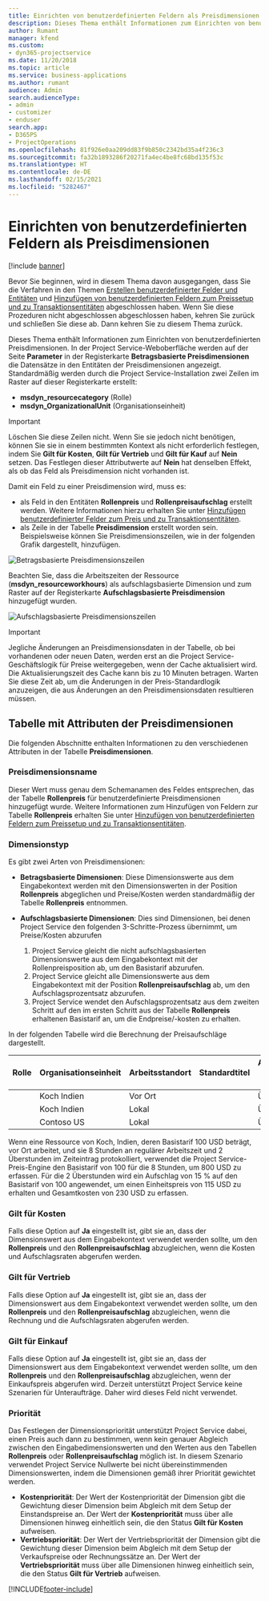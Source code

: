 ```yaml
---
title: Einrichten von benutzerdefinierten Feldern als Preisdimensionen
description: Dieses Thema enthält Informationen zum Einrichten von benutzerdefinierten Preisdimensionen.
author: Rumant
manager: kfend
ms.custom:
- dyn365-projectservice
ms.date: 11/20/2018
ms.topic: article
ms.service: business-applications
ms.author: rumant
audience: Admin
search.audienceType:
- admin
- customizer
- enduser
search.app:
- D365PS
- ProjectOperations
ms.openlocfilehash: 81f926e0aa209dd83f9b850c2342bd35a4f236c3
ms.sourcegitcommit: fa32b1893286f20271fa4ec4be8fc68bd135f53c
ms.translationtype: HT
ms.contentlocale: de-DE
ms.lasthandoff: 02/15/2021
ms.locfileid: "5282467"
---
```

# <a name="setting-up-custom-fields-as-pricing-dimensions"></a>Einrichten von benutzerdefinierten Feldern als Preisdimensionen 

[!include [banner](../includes/psa-now-project-operations.md)]

Bevor Sie beginnen, wird in diesem Thema davon ausgegangen, dass Sie die Verfahren in den Themen [Erstellen benutzerdefinierter Felder und Entitäten](create-custom-fields-entities.md) und [Hinzufügen von benutzerdefinierten Feldern zum Preissetup und zu Transaktionsentitäten](field-references.md) abgeschlossen haben. Wenn Sie diese Prozeduren nicht abgeschlossen abgeschlossen haben, kehren Sie zurück und schließen Sie diese ab. Dann kehren Sie zu diesem Thema zurück. 

Dieses Thema enthält Informationen zum Einrichten von benutzerdefinierten Preisdimensionen. In der Project Service-Weboberfläche werden auf der Seite **Parameter** in der Registerkarte **Betragsbasierte Preisdimensionen** die Datensätze in den Entitäten der Preisdimensionen angezeigt. Standardmäßig werden durch die Project Service-Installation zwei Zeilen im Raster auf dieser Registerkarte erstellt:

- **msdyn_resourcecategory** (Rolle)
- **msdyn_OrganizationalUnit** (Organisationseinheit)

> [!IMPORTANT]
> Löschen Sie diese Zeilen nicht. Wenn Sie sie jedoch nicht benötigen, können Sie sie in einem bestimmten Kontext als nicht erforderlich festlegen, indem Sie **Gilt für Kosten**, **Gilt für Vertrieb** und **Gilt für Kauf** auf **Nein** setzen. Das Festlegen dieser Attributwerte auf **Nein** hat denselben Effekt, als ob das Feld als Preisdimension nicht vorhanden ist.

Damit ein Feld zu einer Preisdimension wird, muss es:

- als Feld in den Entitäten **Rollenpreis** und **Rollenpreisaufschlag** erstellt werden. Weitere Informationen hierzu erhalten Sie unter [Hinzufügen benutzerdefinierter Felder zum Preis und zu Transaktionsentitäten](field-references.md).
- als Zeile in der Tabelle **Preisdimension** erstellt worden sein. Beispielsweise können Sie Preisdimensionszeilen, wie in der folgenden Grafik dargestellt, hinzufügen. 

![Betragsbasierte Preisdimensionszeilen](media/Amt-based-PD.png)

Beachten Sie, dass die Arbeitszeiten der Ressource (**msdyn_resourceworkhours**) als aufschlagsbasierte Dimension und zum Raster auf der Registerkarte **Aufschlagsbasierte Preisdimension** hinzugefügt wurden.

![Aufschlagsbasierte Preisdimensionszeilen](media/Markup-based-PD.png)

> [!IMPORTANT]
> Jegliche Änderungen an Preisdimensionsdaten in der Tabelle, ob bei vorhandenen oder neuen Daten, werden erst an die Project Service-Geschäftslogik für Preise weitergegeben, wenn der Cache aktualisiert wird. Die Aktualisierungszeit des Cache kann bis zu 10 Minuten betragen. Warten Sie diese Zeit ab, um die Änderungen in der Preis-Standardlogik anzuzeigen, die aus Änderungen an den Preisdimensionsdaten resultieren müssen.


## <a name="attributes-of-the-pricing-dimensions-table"></a>Tabelle mit Attributen der Preisdimensionen
Die folgenden Abschnitte enthalten Informationen zu den verschiedenen Attributen in der Tabelle **Preisdimensionen**.

### <a name="pricing-dimension-name"></a>Preisdimensionsname
Dieser Wert muss genau dem Schemanamen des Feldes entsprechen, das der Tabelle **Rollenpreis** für benutzerdefinierte Preisdimensionen hinzugefügt wurde. Weitere Informationen zum Hinzufügen von Feldern zur Tabelle **Rollenpreis** erhalten Sie unter [Hinzufügen von benutzerdefinierten Feldern zum Preissetup und zu Transaktionsentitäten](field-references.md).

### <a name="type-of-dimension"></a>Dimensionstyp
Es gibt zwei Arten von Preisdimensionen:
  
  - **Betragsbasierte Dimensionen**: Diese Dimensionswerte aus dem Eingabekontext werden mit den Dimensionswerten in der Position **Rollenpreis** abgeglichen und Preise/Kosten werden standardmäßig der Tabelle **Rollenpreis** entnommen.
  - **Aufschlagsbasierte Dimensionen**: Dies sind Dimensionen, bei denen Project Service den folgenden 3-Schritte-Prozess übernimmt, um Preise/Kosten abzurufen
 
    1. Project Service gleicht die nicht aufschlagsbasierten Dimensionswerte aus dem Eingabekontext mit der Rollenpreisposition ab, um den Basistarif abzurufen.
    2. Project Service gleicht alle Dimensionswerte aus dem Eingabekontext mit der Position **Rollenpreisaufschlag** ab, um den Aufschlagsprozentsatz abzurufen.
    3. Project Service wendet den Aufschlagsprozentsatz aus dem zweiten Schritt auf den im ersten Schritt aus der Tabelle **Rollenpreis** erhaltenen Basistarif an, um die Endpreise/-kosten zu erhalten.
   
   In der folgenden Tabelle wird die Berechnung der Preisaufschläge dargestellt.
  
| Rolle        | Organisationseinheit    |Arbeitsstandort      |Standardtitel      |Arbeitszeiten der Ressource      |  Aufschlag|
| ------------|-------------|-------------------|--------------------|-------------------------|--------:|
|             | Koch Indien|Vor Ort            |                    |Überstunden                 |15     |
|             | Koch Indien|Lokal             |                    |Überstunden                 |10     |
|             | Contoso US   |Lokal             |                    |Überstunden                 |20     |


Wenn eine Ressource von Koch, Indien, deren Basistarif 100 USD beträgt, vor Ort arbeitet, und sie 8 Stunden an regulärer Arbeitszeit und 2 Überstunden im Zeiteintrag protokolliert, verwendet die Project Service-Preis-Engine den Basistarif von 100 für die 8 Stunden, um 800 USD zu erfassen. Für die 2 Überstunden wird ein Aufschlag von 15 % auf den Basistarif von 100 angewendet, um einen Einheitspreis von 115 USD zu erhalten und Gesamtkosten von 230 USD zu erfassen.

### <a name="applicable-to-cost"></a>Gilt für Kosten 
Falls diese Option auf **Ja** eingestellt ist, gibt sie an, dass der Dimensionswert aus dem Eingabekontext verwendet werden sollte, um den **Rollenpreis** und den **Rollenpreisaufschlag** abzugleichen, wenn die Kosten und Aufschlagsraten abgerufen werden.

### <a name="applicable-to-sales"></a>Gilt für Vertrieb
Falls diese Option auf **Ja** eingestellt ist, gibt sie an, dass der Dimensionswert aus dem Eingabekontext verwendet werden sollte, um den **Rollenpreis** und den **Rollenpreisaufschlag** abzugleichen, wenn die Rechnung und die Aufschlagsraten abgerufen werden.

### <a name="applicable-to-purchase"></a>Gilt für Einkauf
Falls diese Option auf **Ja** eingestellt ist, gibt sie an, dass der Dimensionswert aus dem Eingabekontext verwendet werden sollte, um den **Rollenpreis** und den **Rollenpreisaufschlag** abzugleichen, wenn der Einkaufspreis abgerufen wird. Derzeit unterstützt Project Service keine Szenarien für Unteraufträge. Daher wird dieses Feld nicht verwendet. 

### <a name="priority"></a>Priorität
Das Festlegen der Dimensionspriorität unterstützt Project Service dabei, einen Preis auch dann zu bestimmen, wenn kein genauer Abgleich zwischen den Eingabedimensionswerten und den Werten aus den Tabellen **Rollenpreis** oder **Rollenpreisaufschlag** möglich ist. In diesem Szenario verwendet Project Service Nullwerte bei nicht übereinstimmenden Dimensionswerten, indem die Dimensionen gemäß ihrer Priorität gewichtet werden.

- **Kostenpriorität**: Der Wert der Kostenpriorität der Dimension gibt die Gewichtung dieser Dimension beim Abgleich mit dem Setup der Einstandspreise an. Der Wert der **Kostenpriorität** muss über alle Dimensionen hinweg einheitlich sein, die den Status **Gilt für Kosten** aufweisen.
- **Vertriebspriorität**: Der Wert der Vertriebspriorität der Dimension gibt die Gewichtung dieser Dimension beim Abgleich mit dem Setup der Verkaufspreise oder Rechnungssätze an. Der Wert der **Vertriebspriorität** muss über alle Dimensionen hinweg einheitlich sein, die den Status **Gilt für Vertrieb** aufweisen.


[!INCLUDE[footer-include](../includes/footer-banner.md)]